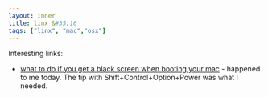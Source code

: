 ```yaml
---
layout: inner
title: linx &#35;16
tags: ["linx", "mac","osx"]
---
```

Interesting links: 

* [what to do if you get a black screen when booting your mac](http://osxdaily.com/2014/11/22/fix-macbook-pro-booting-black-screen/) - happened to me today. The tip with Shift+Control+Option+Power was what I needed.